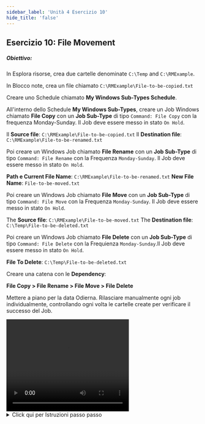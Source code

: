 ```yaml
---
sidebar_label: 'Unità 4 Esercizio 10'
hide_title: 'false'
---
```


## Esercizio 10: File Movement

##### Obiettivo:

In Esplora risorse, crea due cartelle denominate ```C:\Temp``` and ```C:\RMExample```.

In Blocco note, crea un file chiamato ```C:\RMExample\File-to-be-copied.txt```

Creare uno Schedule chiamato **My Windows Sub-Types Schedule**.

All'interno dello Schedule **My Windows Sub-Types**, creare un Job Windows chiamato **File Copy** con un **Job Sub-Type** di tipo ```Command: File Copy``` con la frequenza Monday-Sunday. Il Job deve essere messo in stato ```On Hold```.

Il **Source file**: ```C:\RMExample\File-to-be-copied.txt``` Il **Destination file**: ```C:\RMExample\File-to-be-renamed.txt```

Poi creare un Windows Job chiamato **File Rename** con un **Job Sub-Type** di tipo ```Command: File Rename``` con la Frequenza ```Monday-Sunday```. Il Job deve essere messo in stato ```On Hold```.

**Path e Current File Name**: ```C:\RMExample\File-to-be-renamed.txt``` **New File Name**: ```File-to-be-moved.txt```

Poi creare un Windows Job chiamato **File Move** con un **Job Sub-Type** di tipo ```Command: File Move``` con la Frequenza ```Monday-Sunday```. Il Job deve essere messo in stato ```On Hold```.

The **Source file**: ```C:\RMExample\File-to-be-moved.txt``` The **Destination file**: ```C:\Temp\File-to-be-deleted.txt```

Poi creare un Windows Job chiamato **File Delete** con un **Job Sub-Type** di tipo ```Command: File Delete``` con la Frequienza ```Monday-Sunday```.Il Job deve essere messo in stato ```On Hold```.

**File To Delete**: ```C:\Temp\File-to-be-deleted.txt```

Creare una catena con le **Dependency**:

**File Copy > File Rename > File Move > File Delete**

Mettere a piano per la data Odierna. Rilasciare manualmente ogni job individualmente, controllando ogni volta le cartelle create per verificare il successo del Job.

<div>
<video width="320" height="240" controls>
  <source src="videobasic/U4E10.mp4" type="video/mp4"></source>
Your browser does not support the video tag.
</video>
</div>

<details>

<summary>Click qui per Istruzioni passo passo</summary>

**Creare un Nuovo File e un Nuovo Schedule**

1. In **Windows Explorer** creare le cartelle ```C:\Temp``` e ```C:\RMExample```.
2. Aprire il **Notepad** e creare un nuovo file.
3. Digitare qualche carattere e salvarlo in ```C:\RMExample\File-to-be-copied.txt```.
4. Chiudere il **Notepad**.
5. Nel menù **Administration** fare doppio clic su **Schedule Master**.
6. Fare clic sul pulsante **Add** nella barra degli strumenti di **Schedule Master**.
7. Nella casella di testo **Name** inserire **My Windows Sub-Types Schedule**.
8. Nella casella di testo **Documentation** digitare **"This is a training Schedule for Windows Sub-Type Jobs"**.
9. Mantenere selszionati i giorni **Monday through Friday** scome **Workdays per Week** per l'esecuzione dello Schedule.
10. Nel riquadro **Schedule Properties > Build frame**, mantener l'**Auto Build** non selezionato.
11. Fare clic sul pulsante **Save** nella barra degli strumenti di **Schedule Master**.
12. Chiudere la scheda **Schedule Master** tab.

**Aggiungere i Jobs al nuovoi Schedule**

13. Nel menù **Administration** fare doppio clic su **Job Master**.
14. Nell'elenco a discesa **Schedule** selezionare **My Windows Sub-Types Schedule**.
15. Fare clic sul pulsante **Add** nella barra strumenti **Job Master**.
16. Nella casella di testo **Name** inserire ```File Copy```.
17. Nell'elenco a discesa **Job Type** selezionare ```Windows```.
18. Nell'elenco a discesa **Job Sub-Type** selezionare ```Command: File Copy```.
19. Nell'elenco a discesa **Primary Machine** selezionare la macchina ```SMATraining```.
20. Nell'elenco a discesa **User ID** selezionare ```SMATRAINING\SMAUSER```.
21. Nel campoSource, digitare ```C:\RMExample\File-to-be-copied.txt```.
22. Nel campo Destination digitare ```C:\RMExample\File-to-be-renamed.txt```.
23. Fare clic sul pulsante **Save** nella barra degli strumenti di **Job Master**.
24. Fare clic sulla Scheda **Frequency**.
25. Nel riquadro **Frequency list** fare clic sul pulsante **Add**.
26. Nel **Frequency Definition Wizard**, scegliere **Use existing Frequency** e selezionare ```Mon-Sun-O``` Nell'elenco a discesa **Frequency** Poi premere **Next**.
27. Fare clic su **Finish**.
28. Nel riquadro del **Job Build Status** fare clic sulla opzione ```On Hold```.
29. Fare clic sul pulsante **Save** nella barra degli strumenti di **Job Master**.
30. Fare clic sulla scheda **Documentation** ed aggiungere la documentazione.
31. Non chiudere la scheda **Job Master** proseguire con il prossimo step.
32. Fare clic sul pulsante **Add** nella barra strumenti **Job Master**.
33. Nella casella di testo **Name** inserire **File Rename**.
34. Nell'elenco a discesa **Job Type** selezionare ```Windows```.
35. Nell'elenco a discesa **Job Sub-Type** selezionare ```Command: File Rename```.
36. Nell'elenco a discesa **Primary Machine** selezionare la macchina ```SMATraining```.
37. Nell'elenco a discesa **User ID** selezionare ```SMATRAINING\SMAUSER```.
38. Nel campo **Path and Current File Name**, digitare ```C:\RMExample\File-to-be-renamed.txt```.
39. Nel campo **New File Name** digitare ```File-to-be-moved.txt```.
:::note Nota
_Si sta rinominando il file! Quindi non è necessario specificare l'intero percorso!_
:::
40. Fare clic sul pulsante **Save** nella barra degli strumenti di **Job Master**.
41. Fare clic sulla Scheda **Frequency**.
42. Nel riquadro **Frequency list** fare clic sul pulsante **Add**.
43. Nel **Frequency Definition Wizard**, scegliere **Use existing Frequency** e selezionare Mon-Sun-O Nell'elenco a discesa **Frequency** Poi premere **Next**.
44. Fare clic su **Finish**.
45. Nel riquadro del **Job Build Status** fare clic sulla opzione ```On Hold```.
46. Fare clic sul pulsante **Save** nella barra degli strumenti di **Job Master**.
47. Fare clic sulla scheda **Documentation** ed aggiungere la documentazione.
48. Fare clic sul pulsante **Add** nella barra strumenti **Job Master**.
49. Nella casella di testo **Name** inserire **File Move**.
50. Nell'elenco a discesa **Job Type** selezionare **Windows**.
51. Nell'elenco a discesa **Job Sub-Type** selezionare ```Command: File Move```.
52. Nell'elenco a discesa **Primary Machine** selezionare la macchina ```SMATraining```.
53. Nell'elenco a discesa **User ID** selezionare ```SMATRAINING\SMAUSER```.
54. Nel campo **Source**, digitare ```C:\RMExample\File-to-be-moved.txt```.
55. Nel campo **Destination** digitare ```C:\RMExample\File-to-be-deleted.txt```.
56. Fare clic sul pulsante **Save** nella barra degli strumenti di **Job Master**.
57. Fare clic sulla Scheda **Frequency**.
58. Nel riquadro **Frequency list** fare clic sul pulsante **Add**.
59. Nel **Frequency Definition Wizard**, scegliere **Use existing Frequency** e selezionare ```Mon-Sun-O``` Nell'elenco a discesa **Frequency** Poi premere **Next**.
60. Fare clic su **Finish**.
61. Nel riquadro del **Job Build Status** fare clic sulla opzione ```On Hold```.
62. Fare clic sul pulsante **Save** nella barra degli strumenti di **Job Master**.
63. Fare clic sulla scheda **Documentation** ed aggiungere la documentazione.
64. Fare clic sul pulsante **Add** nella barra strumenti **Job Master**.
65. Nella casella di testo **Name** inserire **File Delete**.
66. Nell'elenco a discesa **Job Type** selezionare ```Windows```.
67. Nell'elenco a discesa **Job Sub-Type** selezionare ```Command: File Delete```.
68. Nell'elenco a discesa **Primary Machine** selezionare la macchina ```SMATraining```.
69. Nell'elenco a discesa **User ID** selezionare ```SMATRAINING\SMAUSER```.
70. Nel campo File To Delete digitare ```C:\RMExample\File-to-be-deleted.txt```.
71. Fare clic sul pulsante **Save** nella barra degli strumenti di **Job Master**.
72. Fare clic sulla Scheda **Frequency**.
73. Nel riquadro **Frequency list** fare clic sul pulsante **Add**.
74. Nel **Frequency Definition Wizard**, scegliere **Use existing Frequency** e selezionare ```Mon-Sun-O``` Nell'elenco a discesa **Frequency** Poi premere **Next**.
75. Fare clic su **Finish**.
76. Nel riquadro del **Job Build Status** fare clic sulla opzione ```On Hold```.
77. Fare clic sul pulsante **Save** nella barra degli strumenti di **Job Master**.
78. Fare clic sulla scheda **Documentation** ed aggiungere la documentazione.
79. Chiudere la scheda **Job Master**.
80. Usare **Workflow Designer** per creare le **Job Dependencies**.
81. Lo **Schedule** deve essere simile a questo :

<a href="imgbasic/438.png" target="_blank"><img src="imgbasic/438.png" width="250"></img></a>

**Testing the Configuration**

82. Mettere a piano manualmente lo schedule **My Windows Sub-Types Schedule** in uno stato **released**.
83. Controllare che tutti i job siano ```On Hold```.
84. Aprire il percorso ```C:\RMExample``` utilizzando **Windows Explorer** e controllare che il ```File-to-be-copied.txt``` sia presente.
85. Ritornare su **Enterprise Manager** e Rilasciare il Job **File Copy Job**.
86. Ritornare su **Windows Explorer** e controllare che il file ```File-to-be-renamed``` sia stato creato.
87. Ritornare su **Enterprise Manager** e Rilasciare il Job **File Rename**.
88. Ritornare su **Windows Explorer** e controllare che il file ```File-to-be-renamed``` sia stato rinomiato in ```File-to-be-moved```.
89. Ritornare su **Enterprise Manager** e Rilasciare il Job **File Move**.
90. Ritornare su **Windows Explorer** e controllare che il file ```File-to-be-moved``` sia stato spostato nella cartella ```C:\Temp``` e rinominato in ```File-to-be-deleted```.
91. Ritornare su **Enterprise Manager** e Rilasciare il Job **File Delete**.
92. Ritornare su **Windows Explorer** e controllare che il file ```File-to-be-deleted``` sia stato cancellato.

</details>